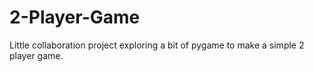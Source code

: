 # 2-Player-Game
Little collaboration project exploring a bit of pygame to make a simple 2 player game.
